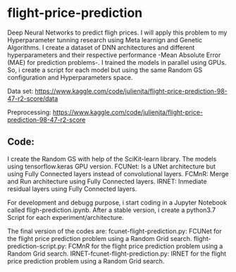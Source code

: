 # flight-price-prediction

Deep Neural Networks to predict fligh prices. I will apply this problem to my Hyperparameter tunning research using Meta learnign and Genetic Algorithms.
I create a dataset of DNN architectures and different hyperparameters and their respective performance -Mean Absolute Error (MAE) for prediction problems-.
I trained the models in parallel using GPUs. So, i create a script for each model but using the same Random GS configuration and Hyperparameters space.

Data set:
https://www.kaggle.com/code/julienjta/flight-price-prediction-98-47-r2-score/data

Preprocessing:
https://www.kaggle.com/code/julienjta/flight-price-prediction-98-47-r2-score


## Code:
I create the Random GS with help of the SciKit-learn library. The models using tensorflow.keras GPU version. 
FCUNet: Is a UNet architecture but using Fully Connected layers instead of convolutional layers.
FCMnR: Merge and Run architecture using Fully Connected layers.
IRNET: Inmediate residual layers using Fully Connected layers.

For development and debugg purpose, i start coding in a Jupyter Notebook called fligh-prediction.ipynb. After a stable version, i create a python3.7 Script for each experiment/architecture.

The final version of the codes are:
  fcunet-flight-prediction.py: FCUNet for the flight price prediction problem using a Random Grid search. 
  flight-prediction-script.py: FCMnR for the flight price prediction problem using a Random Grid search.
  IRNET-fcunet-flight-prediction.py: IRNET for the flight price prediction problem using a Random Grid search.
  
 
